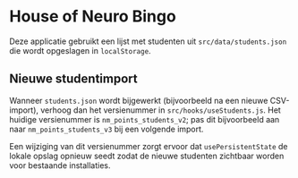 # House of Neuro Bingo

Deze applicatie gebruikt een lijst met studenten uit `src/data/students.json` die wordt opgeslagen in `localStorage`.

## Nieuwe studentimport

Wanneer `students.json` wordt bijgewerkt (bijvoorbeeld na een nieuwe CSV-import), verhoog dan het versienummer in `src/hooks/useStudents.js`. Het huidige versienummer is `nm_points_students_v2`; pas dit bijvoorbeeld aan naar `nm_points_students_v3` bij een volgende import.

Een wijziging van dit versienummer zorgt ervoor dat `usePersistentState` de lokale opslag opnieuw seedt zodat de nieuwe studenten zichtbaar worden voor bestaande installaties.
